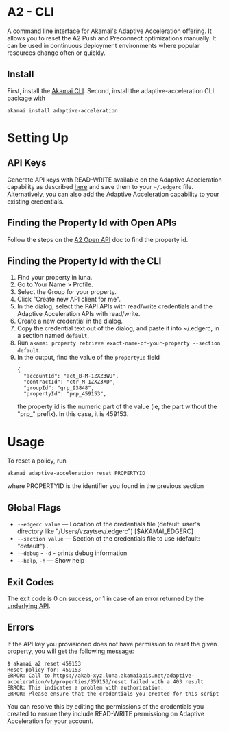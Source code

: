 # A2 - CLI

A command line interface for Akamai's Adaptive Acceleration offering. It allows you to reset the A2 Push and Preconnect 
optimizations manually. It can be used in continuous deployment environments where popular resources change often or 
quickly. 


## Install
First, install the [Akamai CLI](https://github.com/akamai/cli). Second, install the adaptive-acceleration CLI package with
 
```
akamai install adaptive-acceleration
```

# Setting Up

## API Keys

Generate API keys with READ-WRITE available on the Adaptive Acceleration capability as described [here](https://control.akamai.com/dl/IDM/IAM/GUID-7A592469-DDDC-4705-A3FA-C89DCD15934E.html) 
and save them to your `~/.edgerc` file. Alternatively, you can also add the Adaptive Acceleration capability to your existing credentials. 

## Finding the Property Id with Open APIs

Follow the steps on the [A2 Open API](https://developer.akamai.com/api/core_features/adaptive_acceleration/v1.html#gettingstarted) doc to find the property id.

## Finding the Property Id with the CLI

1. Find your property in luna.
2. Go to Your Name > Profile.
3. Select the Group for your property.
4. Click "Create new API client for me".
5. In the dialog, select the PAPI APIs with read/write credentials and the Adaptive Acceleration APIs with read/write. 
6. Create a new credential in the dialog. 
7. Copy the credential text out of the dialog, and paste it into ~/.edgerc, in a section named `default`.
8. Run `akamai property retrieve exact-name-of-your-property --section default`.
9. In the output, find the value of the `propertyId` field
   ```
   {
     "accountId": "act_B-M-1ZXZ3WU",
     "contractId": "ctr_M-1ZXZ3XD",
     "groupId": "grp_93848",
     "propertyId": "prp_459153",
   ```
   the property id is the numeric part of the value (ie, the part without the "prp_" prefix). In this case, it is 459153.

# Usage

To reset a policy, run

```
akamai adaptive-acceleration reset PROPERTYID
```

where PROPERTYID is the identifier you found in the previous section

## Global Flags
- `--edgerc value` — Location of the credentials file (default: user's directory like "/Users/vzaytsev/.edgerc") [$AKAMAI_EDGERC]
- `--section value` — Section of the credentials file to use (default: "default") .
- `--debug` - `-d` - prints debug information
- `--help`, `-h` — Show help


## Exit Codes

The exit code is 0 on success, or 1 in case of an error returned by the [underlying API](https://developer.akamai.com/api/core_features/adaptive_acceleration/v1.html).


## Errors

If the API key you provisioned does not have permission to reset the given property, you will get the following message:

```
$ akamai a2 reset 459153
Reset policy for: 459153
ERROR: Call to https://akab-xyz.luna.akamaiapis.net/adaptive-acceleration/v1/properties/359153/reset failed with a 403 result
ERROR: This indicates a problem with authorization.
ERROR: Please ensure that the credentials you created for this script
```

You can resolve this by editing the permissions of the credentials you created to ensure they include READ-WRITE permissiong on Adaptive Acceleration for your 
account. 
